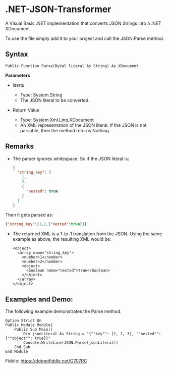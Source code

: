 # .NET-JSON-Transformer
A Visual Basic .NET implementation that converts JSON Strings into a .NET XDocument

To use the file simply add it to your project and call the JSON.Parse method.

## Syntax
`Public Function Parse(ByVal literal As String) As XDocument`

**Parameters**
- *literal*
  - Type: System.String
  - The JSON literal to be converted.

- Return Value
  - Type: System.Xml.Linq.XDocument
  - An XML representation of the JSON literal. If the JSON is not parsable, then the method returns Nothing.
  
## Remarks
  * The parser ignores whitespace. So if the JSON literal is:
    ``` json
    {
      "string_key": [
        1,
        2,
        {
          "nested": true
        }
      ]
    }
    ```
  Then it gets parsed as:
  ``` json
  {"string_key":[1,2,{"nested":true}]}
  ```
  
  * The returned XML is a 1-to-1 translation from the JSON. Using the same example as above, the resulting XML would be:
    ```
    <object>
      <array name="string_key">
        <number>1</number>
        <number>2</number>
        <object>
          <boolean name="nested">true</boolean>
        </object>
      </array>
    </object>
    ```

## Examples and Demo:
  The following example demonstrates the Parse method.
  
  ``` vb.net
  Option Strict On
  Public Module Module1
	  Public Sub Main()
		  Dim jsonLiteral As String = "{""key"": [1, 2, 3], ""nested"": {""object"": true}}"
		  Console.WriteLine(JSON.Parse(jsonLiteral))
	  End Sub
  End Module
  ```
Fiddle: https://dotnetfiddle.net/G707RC
